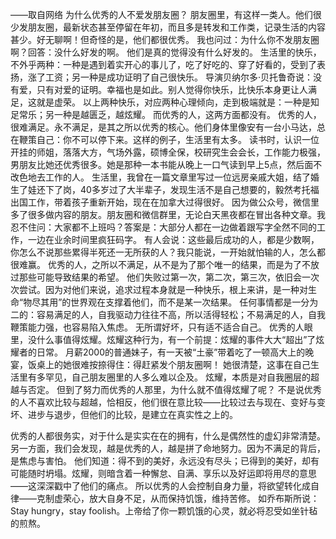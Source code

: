 ——取自网络
为什么优秀的人不爱发朋友圈？ 朋友圈里，有这样一类人。他们很少发朋友圈，最新状态甚至停留在年初，而且多是转发和工作类，记录生活的内容甚少。好无聊啊！但奇怪的是，他们都很优秀。 我也问过：为什么你不发朋友圈啊？回答：没什么好发的啊。 他们是真的觉得没有什么好发的。 生活里的快乐，不外乎两种：一种是遇到着实开心的事儿了，吃了好吃的、穿了好看的，受到了表扬，涨了工资；另一种是成功证明了自己很快乐。 导演贝纳尔多·贝托鲁奇说：没有爱，只有对爱的证明。幸福也是如此。别人觉得你快乐，比快乐本身更让人满足，这就是虚荣。 以上两种快乐，对应两种心理倾向，走到极端就是：一种是知足常乐；另一种是越匮乏，越炫耀。 而优秀的人，这两方面都没有。 优秀的人，很难满足。永不满足，是其之所以优秀的核心。他们身体里像安有一台小马达，总在鞭策自己：你不可以停下来。这样的例子，生活里有太多。 读书时，认识一位开挂的师姐，落落大方，气场外露，硕博全保，校研究生会会长，工作能力极强，男朋友比她还优秀很多。她是那种一本书能从晚上一口气读到早上5点，然后面不改色地去工作的人。 生活里，我曾在一篇文章里写过一位远房亲戚大姐，结了婚生了娃还下了岗，40多岁过了大半辈子，发现生活不是自己想要的，毅然考托福出国工作，带着孩子重新开始，现在在加拿大过得很好。 因为做公众号，微信里多了很多做内容的朋友。朋友圈和微信群里，无论白天黑夜都在冒出各种文章。我忍不住问：大家都不上班吗？答案是：大部分人都在一边做着跟写字全然不同的工作，一边在业余时间里疯狂码字。 有人会说：这些最后成功的人，都是少数啊，你怎么不说那些累得半死还一无所获的人？我只能说，一开始就怕输的人，怎么都很难赢。 优秀的人，之所以不满足，从不是为了那个唯一的结果，而是为了不放过那些可能导致结果的希望。 他们失败过第一次，第二次，第三次，依旧会一次次尝试。因为对他们来说，追求过程本身就是一种快乐，根上来讲，是一种对生命“物尽其用”的世界观在支撑着他们，而不是某一次结果。 任何事情都是一分为二的：容易满足的人，自我驱动力往往不高，所以活得轻松；不易满足的人，自我鞭策能力强，也容易陷入焦虑。 无所谓好坏，只有适不适合自己。 优秀的人眼里，没什么事值得炫耀。炫耀这种行为，有一个前提：炫耀的事件大大“超出”了炫耀者的日常。 月薪2000的普通妹子，有一天被“土豪”带着吃了一顿高大上的晚宴，饭桌上的她很难按捺得住：得赶紧发个朋友圈啊！ 她很清楚，这事在自己生活里有多罕见，自己朋友圈里的人多么难以企及。 炫耀，本质是对自我圈层的超越与否定。 但到了努力而优秀的人那里，为什么就不值得炫耀了呢？ 不是说优秀的人不喜欢比较与超越，恰相反，他们很在意比较——比较过去与现在、变好与变坏、进步与退步，但他们的比较，是建立在真实性之上的。

优秀的人都很务实，对于什么是实实在在的拥有，什么是偶然性的虚幻非常清楚。 另一方面，我们会发现，越是优秀的人，越是拼了命地努力。因为不满足的背后，是焦虑与害怕。 他们知道：得不到的美好，永远没有尽头；已得到的美好，却有可能随时坍塌。炫耀，则暗含着一种懈怠、自满、享乐以及好运即将用尽的意思——这深深戳中了他们的痛点。 所以优秀的人会控制自身力量，将欲望转化成自律——克制虚荣心，放大自身不足，从而保持饥饿，维持苦修。 如乔布斯所说：Stay hungry，stay foolish。上帝给了你一颗饥饿的心灵，就必将忍受如坐针毡的煎熬。
